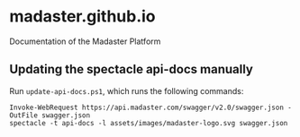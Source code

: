 # madaster.github.io
Documentation of the Madaster Platform

## Updating the spectacle api-docs manually
Run `update-api-docs.ps1`, which runs the following commands:
```
Invoke-WebRequest https://api.madaster.com/swagger/v2.0/swagger.json -OutFile swagger.json
spectacle -t api-docs -l assets/images/madaster-logo.svg swagger.json
```
